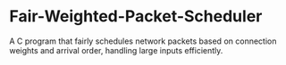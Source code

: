 # Fair-Weighted-Packet-Scheduler
A C program that fairly schedules network packets based on connection weights and arrival order, handling large inputs efficiently.
